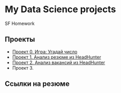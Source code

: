 # My Data Science projects

SF Homework

## Проекты

* [Проект 0. Игра: Угадай число](https://github.com/khav-i/sf_data_science/tree/main/project_0)
* [Проект 1. Анализ резюме из HeadHunter](https://github.com/khav-i/sf_data_science/tree/main/project_1)
* [Проект 2. Анализ вакансий из HeadHunter](https://github.com/khav-i/sf_data_science/tree/main/project_2)
* Проект 3.

## Ссылки на резюме
